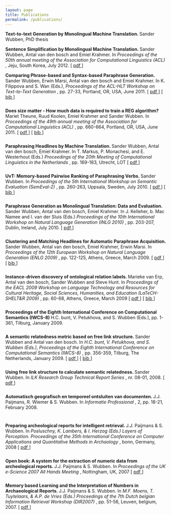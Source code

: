 ```yaml
---
layout: page
title: Publications
permalink: /publications/
---
```


 <b>  Text-to-text Generation by Monolingual Machine Translation.  </b>  Sander Wubben, PhD thesis
<font size="-2"> &nbsp; </font>  
  
 <b> Sentence Simplification by Monolingual Machine Translation. </b>  Sander Wubben, Antal van den bosch and Emiel Krahmer.  In  <i>  Proceedings of the 50th annual meeting of the Association for Computational Linguistics (ACL) </i> , Jeju, South Korea, July 2012. [ <a href="publications/sentsimplmt.pdf"> pdf </a> ]
<font size="-2"> &nbsp; </font>  
    	
<b> Comparing Phrase-based and Syntax-based Paraphrase Generation. </b>  Sander Wubben, Erwin Marsi, Antal van den bosch and Emiel Krahmer.  In K. Filippova and S. Wan (Eds.),  <i>  Proceedings of the ACL-HLT Workshop on Text-to-Text Generation </i> , pp. 27-33, Portland, OR, USA, June 2011. [ <a href="http://aclweb.org/anthology-new/W/W11/W11-1604.pdf"> pdf </a> ] [ <a href="http://aclweb.org/anthology-new/W/W11/W11-1604.bib"> bib </a> ] <br/> 
<font size="-2"> &nbsp; </font>  <br/> 
         
<b> Does size matter - How much data is required to train a REG algorithm? </b>   Mariet Theune, Ruud Koolen, Emiel Krahmer and Sander Wubben. In  <i> Proceedings of the 49th annual meeting of the Association for Computational Linguistics (ACL) </i> , pp. 660-664, Portland, OR, USA, June 2011. [ <a href="http://aclweb.org/anthology-new/P/P11/P11-2116.pdf"> pdf </a> ] [ <a href="http://aclweb.org/anthology-new/P/P11/P11-2116.bib"> bib </a> ] <br/> 
<font size="-2"> &nbsp; </font>  <br/> 
            
     
 
       
<b> Paraphrasing Headlines by Machine Translation. </b>  Sander Wubben, Antal van den bosch, Emiel Krahmer. In T. Markus, P. Monachesi, and E. Westerhout (Eds.)  <I> Proceedings of the 20th Meeting of Computational Linguistics in the Netherlands </i> , pp. 169-183, Utrecht, LOT [ <a href="./publications/clin_paraphrasing.pdf"> pdf </a> ]  <br/> 
<font size="-2"> &nbsp; </font>  <br/> 
            
 	  
   
<b> UvT: Memory-based Pairwise Ranking of Paraphrasing Verbs. </b>  Sander Wubben. In  <I> Proceedings of the 5th International Workshop on Semantic Evaluation (SemEval-2) </i> , pp. 260-263, Uppsala, Sweden, July 2010.  [ <a href="http://aclweb.org/anthology/S/S10/S10-1058.pdf"> pdf </a> ] [ <a href="http://aclweb.org/anthology/S/S10/S10-1058.bib"> bib </a> ] <br/> 
<font size="-2"> &nbsp; </font>  <br/> 
            
     
 	     
<b> Paraphrase Generation as Monolingual Translation: Data and Evaluation. </b>  Sander Wubben, Antal van den bosch, Emiel Krahmer. In J. Kelleher, b. Mac Namee and I. van der Sluis (Eds.)  <I> Proceedings of the 10th International Workshop on Natural Language Generation (INLG 2010) </i> , pp. 203-207, Dublin, Ireland, July 2010.  [ <a href="./publications/INLG2010.pdf"> pdf </a> ]  <br/> 
<font size="-2"> &nbsp; </font>  <br/> 
            
 	  
             
<b> Clustering and Matching Headlines for Automatic Paraphrase Acquisition. </b>  Sander Wubben, Antal van den bosch, Emiel Krahmer, Erwin Marsi. In  <I> Proceedings of the 12th European Workshop on Natural Language Generation (ENLG 2009) </i> , pp. 122-125, Athens, Greece, March 2009.  [ <a href="http://aclweb.org/anthology-new/W/W09/W09-0621.pdf"> pdf </a> ] [ <a href="http://aclweb.org/anthology-new/W/W09/W09-0621.bib"> bib </a> ] <br/> 
<font size="-2"> &nbsp; </font>  <br/> 
            
           
           
            
<b> Instance-driven discovery of ontological relation labels. </b>  Marieke van Erp, Antal van den bosch, Sander Wubben and Steve Hunt. In  <I> Proceedings of the EACL 2009 Workshop on Language Technology and Resources for Cultural Heritage, Social Sciences, Humanities, and Education (LaTeCH-SHELT&R 2009) </i> , pp. 60-68, Athens, Greece, March 2009   [ <a href="http://aclweb.org/anthology-new/W/W09/W09-0307.pdf"> pdf </a> ] [ <a href="http://aclweb.org/anthology-new/W/W09/W09-0307.bib"> bib </a> ] <br/> 
<font size="-2"> &nbsp; </font>  <br/> 
            
 
          
 	            
<b> Proceedings of the Eighth International Conference on Computational Semantics (IWCS-8) </b>  H.C. bunt, V. Petukhova, and S. Wubben (Eds.), pp. 1-361, Tilburg, January 2009.  <br/> 
<font size="-2"> &nbsp; </font>  <br/> 
            
 	 
 	   
<b> A semantic relatedness metric based on free link structure. </b>  Sander Wubben and Antal van den bosch. In  <I> H.C. bunt, V. Petukhova, and S. Wubben (Eds.), Proceedings of the Eighth International Conference on Computational Semantics (IWCS-8) </I> , pp. 356-359, Tilburg, The Netherlands, January 2009. [ <a href="http://www.aclweb.org/anthology/W/W09/W09-3743.pdf"> pdf </a> ] [ <a href="http://www.aclweb.org/anthology/W/W09/W09-3743.bib"> bib </a> ] <br/> 
<font size="-2"> &nbsp; </font>  <br/> 
            
            
 
<b> Using free link structure to calculate semantic relatedness. </b>  Sander Wubben. In  <I> ILK Research Group Technical Report Series  </I> , nr. 08-01, 2008. [ <a href="./publications/wubben2008-techrep.pdf"> pdf </a> ]  <br/> 
<font size="-2"> &nbsp; </font>  <br/> 
            
            
<b> Automatisch geografisch en temporeel ontsluiten van documenten. </b>  J.J. Paijmans, R. Wiemer & S. Wubben. In  <I> Informatie Professional </I> , 2, pp. 18-21, February 2008.  <br/> 
 
<font size="-2"> &nbsp; </font>  <br/> 
            
            
<b> Preparing archeological reports for intelligent retrieval. </b>  J.J. Paijmans & S. Wubben. In  <I> Posluschny, K. Lambers, & I. Herzog (Eds.) Layers of Perception. Proceedings of the 35th International Conference on Computer Applications and Quantitative Methods in Archaology </I> , bonn, Germany, 2008 [ <a href="./publications/caa2-008.pdf"> pdf </a> ]  <br/> 
<font size="-2"> &nbsp; </font>  <br/> 
 
            
            
<b> Open boek: A system for the extraction of numeric data from archeological reports. </b>  J.J. Paijmans & S. Wubben. In  <I> Proceedings of the UK e-Science 2007 All Hands Meeting </I> , Nottingham, UK, 2007 [ <a href="./publications/allhandsopenboek.pdf"> pdf </a> ]  <br/> 
<font size="-2"> &nbsp; </font>  <br/> 
            
            
 
<b> Memory based Learning and the Interpretation of Numbers in Archaeological Reports. </b>  J.J. Paijmans & S. Wubben. In  <I> M.F. Moens, T. Tuytelaars, & A.P. de Vries (Eds.) Proceedings of the 7th Dutch belgian Information Retrieval Workshop (DIR2007) </I> , pp. 51-56, Leuven, belgium, 2007. [ <a href="./publications/dir2007.pdf"> pdf </a> ]  <br/> 
<font size="-2"> &nbsp; </font>  <br/> 
            
         
 
     
     
   
        
